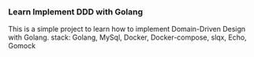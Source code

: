 ### Learn Implement DDD with Golang

This is a simple project to learn how to implement Domain-Driven Design with Golang.
stack: Golang, MySql, Docker, Docker-compose, slqx, Echo, Gomock


